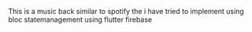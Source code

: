 This is a music back similar to spotify the i have tried to implement using bloc statemanagement using flutter firebase
